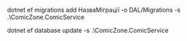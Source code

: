 dotnet ef migrations add НазваМіграції -o DAL/Migrations -s .\ComicZone.ComicService

dotnet ef database update -s .\ComicZone.ComicService